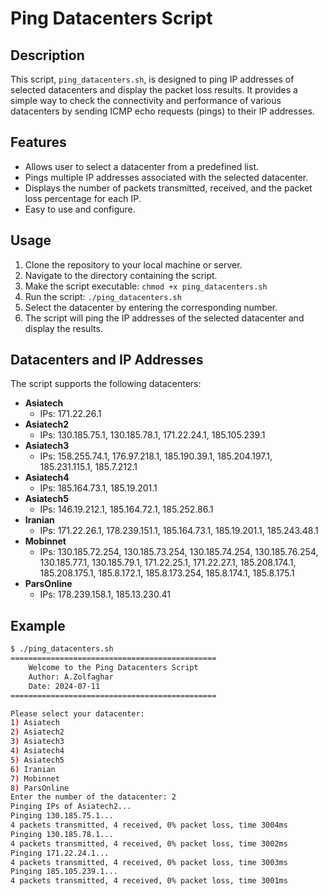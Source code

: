 # Ping Datacenters Script

## Description
This script, `ping_datacenters.sh`, is designed to ping IP addresses of selected datacenters and display the packet loss results. It provides a simple way to check the connectivity and performance of various datacenters by sending ICMP echo requests (pings) to their IP addresses.

## Features
- Allows user to select a datacenter from a predefined list.
- Pings multiple IP addresses associated with the selected datacenter.
- Displays the number of packets transmitted, received, and the packet loss percentage for each IP.
- Easy to use and configure.
## Usage
1. Clone the repository to your local machine or server.
2. Navigate to the directory containing the script.
3. Make the script executable: `chmod +x ping_datacenters.sh`
4. Run the script: `./ping_datacenters.sh`
5. Select the datacenter by entering the corresponding number.
6. The script will ping the IP addresses of the selected datacenter and display the results.

## Datacenters and IP Addresses
The script supports the following datacenters:
- **Asiatech**
  - IPs: 171.22.26.1
- **Asiatech2**
  - IPs: 130.185.75.1, 130.185.78.1, 171.22.24.1, 185.105.239.1
- **Asiatech3**
  - IPs: 158.255.74.1, 176.97.218.1, 185.190.39.1, 185.204.197.1, 185.231.115.1, 185.7.212.1
- **Asiatech4**
  - IPs: 185.164.73.1, 185.19.201.1
- **Asiatech5**
  - IPs: 146.19.212.1, 185.164.72.1, 185.252.86.1
- **Iranian**
  - IPs: 171.22.26.1, 178.239.151.1, 185.164.73.1, 185.19.201.1, 185.243.48.1
- **Mobinnet**
  - IPs: 130.185.72.254, 130.185.73.254, 130.185.74.254, 130.185.76.254, 130.185.77.1, 130.185.79.1, 171.22.25.1, 171.22.27.1, 185.208.174.1, 185.208.175.1, 185.8.172.1, 185.8.173.254, 185.8.174.1, 185.8.175.1
- **ParsOnline**
  - IPs: 178.239.158.1, 185.13.230.41



## Example
```sh
$ ./ping_datacenters.sh
==============================================
    Welcome to the Ping Datacenters Script
    Author: A.Zolfaghar
    Date: 2024-07-11
==============================================

Please select your datacenter:
1) Asiatech
2) Asiatech2
3) Asiatech3
4) Asiatech4
5) Asiatech5
6) Iranian
7) Mobinnet
8) ParsOnline
Enter the number of the datacenter: 2
Pinging IPs of Asiatech2...
Pinging 130.185.75.1...
4 packets transmitted, 4 received, 0% packet loss, time 3004ms
Pinging 130.185.78.1...
4 packets transmitted, 4 received, 0% packet loss, time 3002ms
Pinging 171.22.24.1...
4 packets transmitted, 4 received, 0% packet loss, time 3003ms
Pinging 185.105.239.1...
4 packets transmitted, 4 received, 0% packet loss, time 3001ms
